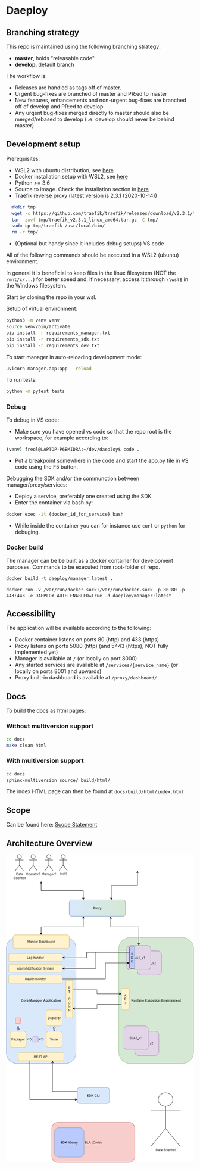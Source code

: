 # Daeploy

## Branching strategy

This repo is maintained using the following branching strategy:

- **master**, holds "releasable code"
- **develop**, default branch

The workflow is:

- Releases are handled as tags off of master.
- Urgent bug-fixes are branched of master and PR:ed to master
- New features, enhancements and non-urgent bug-fixes are branched off of develop and PR:ed to develop
- Any urgent bug-fixes merged directly to master should also be merged/rebased to develop (i.e. develop should never be behind master)

## Development setup

Prerequisites:

- WSL2 with ubuntu distribution, see [here](https://docs.microsoft.com/en-us/windows/wsl/install-win10)
- Docker installation setup with WSL2, see [here](https://docs.docker.com/docker-for-windows/wsl/)
- Python >= 3.6
- Source to image. Check the installation section in [here](https://github.com/openshift/source-to-image)
- Traefik reverse proxy (latest version is 2.3.1 (2020-10-14))

```bash
  mkdir tmp
  wget -c https://github.com/traefik/traefik/releases/download/v2.3.1/traefik_v2.3.1_linux_amd64.tar.gz -P tmp/
  tar -zxvf tmp/traefik_v2.3.1_linux_amd64.tar.gz -C tmp/
  sudo cp tmp/traefik /usr/local/bin/
  rm -r tmp/
```

- (Optional but handy since it includes debug setups) VS code

All of the following commands should be executed in a WSL2 (ubuntu) environment.

In general it is beneficial to keep files in the linux filesystem (NOT the ```/mnt/c/...```) for better speed and, if necessary, access it through ```\\wsl$``` in the Windows filesystem.

Start by cloning the repo in your wsl.

Setup of virtual environment:

```bash
python3 -m venv venv
source venv/bin/activate
pip install -r requirements_manager.txt
pip install -r requirements_sdk.txt
pip install -r requirements_dev.txt
```

To start manager in auto-reloading development mode:

```bash
uvicorn manager.app:app --reload
```

To run tests:

```bash
python -m pytest tests
```

### Debug

To debug in VS code:

- Make sure you have opened vs code so that the repo root is the workspace, for example according to:

```bash
(venv) freol@LAPTOP-P6BMIDRA:~/dev/daeploy$ code .
```

- Put a breakpoint somewhere in the code and start the app.py file in VS code using the F5 button.

Debugging the SDK and/or the communction between manager/proxy/services:

- Deploy a service, preferably one created using the SDK
- Enter the container via bash by:

```bash
docker exec -it {docker_id_for_service} bash
```

- While inside the container you can for instance use `curl` or `python` for debuging.

### Docker build

The manager can be be built as a docker container for development purposes. Commands to be executed from root-folder of repo.

```console
docker build -t daeploy/manager:latest .
```

```console
docker run -v /var/run/docker.sock:/var/run/docker.sock -p 80:80 -p 443:443 -e DAEPLOY_AUTH_ENABLED=True -d daeploy/manager:latest
```

## Accessibility

The application will be available according to the following:

- Docker container listens on ports 80 (http) and 433 (https)
- Proxy listens on ports 5080 (http) (and 5443 (https), NOT fully implemented yet)
- Manager is available at ```/``` (or locally on port 8000)
- Any started services are available at ```/services/{service_name}``` (or locally on ports 8001 and upwards)
- Proxy built-in dashboard is available at ```/proxy/dashboard/```

## Docs

To build the docs as html pages:

### Without multiversion support

```bash
cd docs
make clean html
```

### With multiversion support

```bash
cd docs
sphinx-multiversion source/ build/html/
```

The index HTML page can then be found at `docs/build/html/index.html`

## Scope

Can be found here: [Scope Statement](https://vikinganalytics.sharepoint.com/sites/InfofromCEO/_layouts/15/Doc.aspx?OR=teams&action=edit&sourcedoc={16A4E267-B68C-4EEE-BB65-1458056E1C93})

## Architecture Overview

![Architecture Overview](Daeploy_Architecture_Overview.png)
